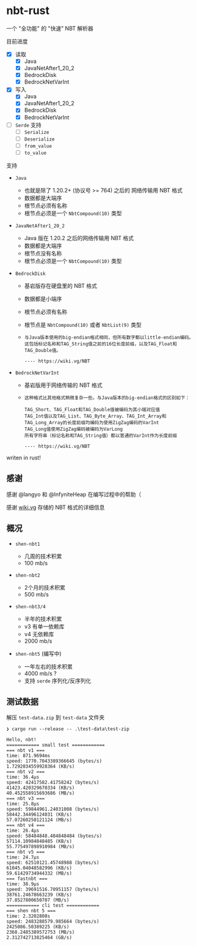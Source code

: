 # nbt-rust

一个 "全功能" 的 "快速" NBT 解析器

目前进度

- [x] 读取
  - [x] Java
  - [x] JavaNetAfter1_20_2
  - [x] BedrockDisk
  - [x] BedrockNetVarInt
- [x] 写入
  - [x] Java
  - [x] JavaNetAfter1_20_2
  - [x] BedrockDisk
  - [x] BedrockNetVarInt
- [ ] `Serde` 支持
  - [ ] `Serialize`
  - [ ] `Deserialize`
  - [ ] `from_value`
  - [ ] `to_value`

支持

- `Java`
  - 也就是除了 1.20.2+ (协议号 >= 764) 之后的 网络传输用 NBT 格式
  - 数据都是大端序
  - 根节点必须有名称
  - 根节点必须是一个 `NbtCompound(10)` 类型
- `JavaNetAfter1_20_2`
  - Java 版在 1.20.2 之后的网络传输用 NBT 格式
  - 数据都是大端序
  - 根节点没有名称
  - 根节点必须是一个 `NbtCompound(10)` 类型
- `BedrockDisk`
  - 基岩版存在硬盘里的 NBT 格式
  - 数据都是小端序
  - 根节点必须有名称
  - 根节点是 `NbtCompound(10)` 或者 `NbtList(9)` 类型

  - ```text
    与Java版本使用的big-endian格式相同，但所有数字都以little-endian编码。
    这包括标记名称和TAG_String值之前的16位长度前缀，以及TAG_Float和TAG_Double值。

    ---- https://wiki.vg/NBT
    ```

- `BedrockNetVarInt`
  - 基岩版用于网络传输的 NBT 格式

  - ```text
    这种格式比其他格式稍微复杂一些。与Java版本的big-endian格式的区别如下：

    TAG_Short、TAG_Float和TAG_Double值被编码为其小端对应值
    TAG_Int值以及TAG_List、TAG_Byte_Array、TAG_Int_Array和TAG_Long_Array的长度前缀均编码为使用ZigZag编码的VarInt
    TAG_Long值使用ZigZag编码被编码为VarLong
    所有字符串（标记名称和TAG_String值）都以普通的VarInt作为长度前缀

    ---- https://wiki.vg/NBT
    ```

writen in rust!

## 感谢

感谢 @langyo 和 @InfyniteHeap
在编写过程中的帮助（

感谢 [wiki.vg](https://wiki.vg/NBT) 存储的 NBT 格式的详细信息

## 概况

- `shen-nbt1`
  - 几周的技术积累
  - 100 mb/s

- `shen-nbt2`
  - 2个月的技术积累
  - 500 mb/s

- `shen-nbt3/4`
  - 半年的技术积累
  - v3 有单一依赖库
  - v4 无依赖库
  - 2000 mb/s

- `shen-nbt5` (编写中)
  - 一年左右的技术积累
  - 4000 mb/s ?
  - 支持 `serde` 序列化/反序列化

## 测试数据

解压 `test-data.zip` 到 `test-data` 文件夹

```text
❯ cargo run --release -- .\test-data\test-zip

Hello, nbt!
============ small test ============
=== nbt v1 ===
time: 871.9694ms
speed: 1770.7043389366645 (bytes/s)
1.7292034559928364 (KB/s)
=== nbt v2 ===
time: 36.4µs
speed: 42417582.41758242 (bytes/s)
41423.420329670334 (KB/s)
40.452558915693686 (MB/s)
=== nbt v3 ===
time: 25.8µs
speed: 59844961.24031008 (bytes/s)
58442.34496124031 (KB/s)
57.07260250121124 (MB/s)
=== nbt v4 ===
time: 26.4µs
speed: 58484848.484848484 (bytes/s)
57114.10984848485 (KB/s)
55.775497898910984 (MB/s)
=== nbt v5 ===
time: 24.7µs
speed: 62510121.45748988 (bytes/s)
61045.04048582996 (KB/s)
59.61429734944332 (MB/s)
=== fastnbt ===
time: 38.9µs
speed: 39691516.70951157 (bytes/s)
38761.24678663239 (KB/s)
37.8527800650707 (MB/s)
============ cli test ============
=== shen nbt 5 ===
time: 2.3202808s
speed: 2483288579.985664 (bytes/s)
2425086.50389225 (KB/s)
2368.2485389572753 (MB/s)
2.312742713825464 (GB/s)
```
